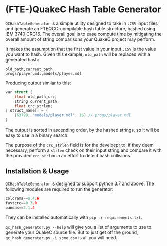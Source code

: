 # (FTE-)QuakeC Hash Table Generator

`QCHashTableGenerator` is a simple utility designed to take in `.CSV` input files and generate an FTEQCC-compilable hash table structure, hashed using IBM 3740 CRC16. The overall goal is to ease compute time by mitigating the overall amount of string comparisons your QuakeC project may perform.

It makes the assumption that the first value in your input `.CSV` is the value you want to hash. Given this example, `old_path` will be replaced with a generated hash:

```csv
old_path,current_path
progs/player.mdl,models/player.mdl
```

Producing output similar to this:

```c
var struct {
    float old_path_crc;
    string current_path;
    float crc_strlen;
} struct_name[] = {
    {63799, "models/player.mdl", 16} // progs/player.mdl
}
```

The output is sorted in ascending order, by the hashed strings, so it will be easy to use in a binary search.

The purpose of the `crc_strlen` field is for the develoepr to, if they deem necessary, perform a `strlen` check on their input string and compare it with the provided `crc_strlen` in an effort to detect hash collisions.

## Installation & Usage

`QCHashTableGenerator` is designed to support python 3.7 and above. The following modules are required to run the generator:

```c
colorama==0.4.6
fastcrc==0.3.0
pandas==2.1.4
```

They can be installed automatically with `pip -r requirements.txt`.

`qc_hash_generator.py --help` will give you a list of arguments to use to generate your QuakeC source file. But to just get off the ground, `qc_hash_generator.py -i some.csv` is all you will need.
